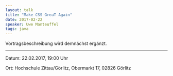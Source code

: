 ```yaml
---
layout: talk
title: "Make CSS GreaT Again"
date: 2017-02-22
speaker: Uwe Manteuffel
tags: java
---
```


Vortragsbeschreibung wird demnächst ergänzt.

---

Datum: 22.02.2017, 19:00 Uhr

Ort: Hochschule Zittau/Görlitz, Obermarkt 17, 02826 Görlitz
